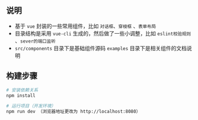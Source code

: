 ## 说明

 - 基于 `vue` 封装的一些常用组件，比如 `对话框`、`穿梭框` 、`表单布局`
 - 目录结构是采用 `vue-cli` 生成的，然后做了一些小调整，比如 `eslint校验规则` 、`sever的端口监听`
 - `src/components` 目录下是基础组件源码 `examples` 目录下是相关组件的文档说明

## 构建步骤

``` bash
# 安装依赖关系
npm install

# 运行项目（开发环境）
npm run dev （浏览器地址更改为 http://localhost:8080）
```
